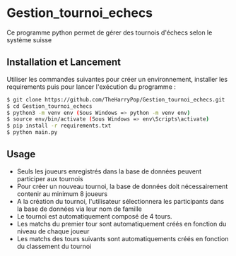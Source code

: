 # Gestion_tournoi_echecs

Ce programme python permet de gérer des tournois d'échecs selon le système suisse

## Installation et Lancement

Utiliser les commandes suivantes pour créer un environnement, installer les requirements puis pour lancer l'exécution du programme :

```bash
$ git clone https://github.com/TheHarryPop/Gestion_tournoi_echecs.git
$ cd Gestion_tournoi_echecs
$ python3 -m venv env (Sous Windows => python -m venv env)
$ source env/bin/activate (Sous Windows => env\Scripts\activate)
$ pip install -r requirements.txt
$ python main.py
```

## Usage
- Seuls les joueurs enregistrés dans la base de données peuvent participer aux tournois
- Pour créer un nouveau tournoi, la base de données doit nécessairement contenir au minimum 8 joueurs
- A la création du tournoi, l'utilisateur sélectionnera les participants dans la base de données via leur nom de famille
- Le tournoi est automatiquement composé de 4 tours.
- Les matchs du premier tour sont automatiquement créés en fonction du niveau de chaque joueur
- Les matchs des tours suivants sont automatiquements créés en fonction du classement du tournoi




